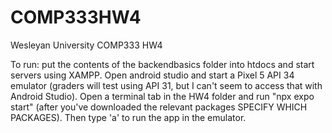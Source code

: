 # COMP333HW4
 Wesleyan University COMP333 HW4

To run: put the contents of the backendbasics folder into htdocs and start servers using XAMPP. Open android studio and start a Pixel 5 API 34 emulator (graders will test using API 31, but I can't seem to access that with Android Studio). Open a terminal tab in the HW4 folder and run "npx expo start" (after you've downloaded the relevant packages SPECIFY WHICH PACKAGES). Then type 'a' to run the app in the emulator. 


